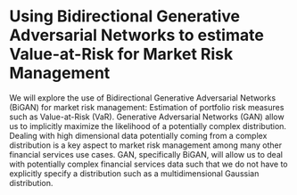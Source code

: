 # Using Bidirectional Generative Adversarial Networks to estimate Value-at-Risk for Market Risk Management

We will explore the use of Bidirectional Generative Adversarial Networks (BiGAN) for market risk management: Estimation of portfolio risk measures such as Value-at-Risk (VaR). Generative Adversarial Networks (GAN) allow us to implicitly maximize the likelihood of a potentially complex distribution. Dealing with high dimensional data potentially coming from a complex distribution is a key aspect to market risk management among many other financial services use cases. GAN, specifically BiGAN, will allow us to deal with potentially complex financial services data such that we do not have to explicitly specify a distribution such as a multidimensional Gaussian distribution.
